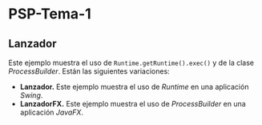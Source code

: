 # PSP-Tema-1
## Lanzador
Este ejemplo muestra el uso de ``Runtime.getRuntime().exec()`` y de la clase *ProcessBuilder*. Están las siguientes variaciones:

 - **Lanzador.** Este ejemplo muestra el uso de *Runtime* en una aplicación *Swing*.
 - **LanzadorFX.** Este ejemplo muestra el uso de *ProcessBuilder* en una aplicación *JavaFX*. 
<!--stackedit_data:
eyJoaXN0b3J5IjpbMTQ4MzgzNjI1MF19
-->
